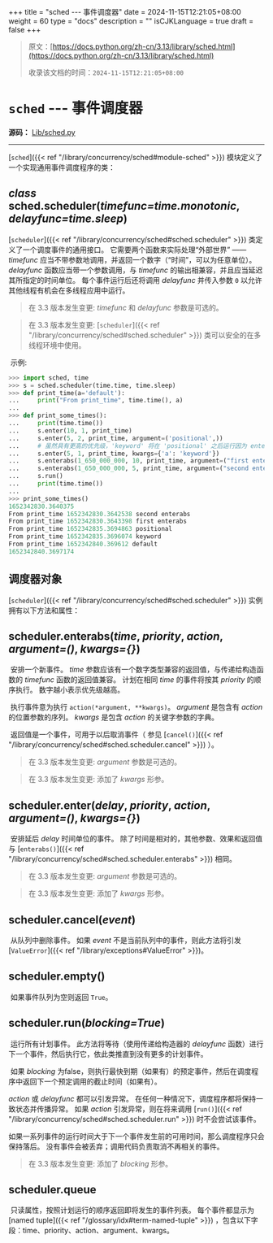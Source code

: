 +++
title = "sched --- 事件调度器"
date = 2024-11-15T12:21:05+08:00
weight = 60
type = "docs"
description = ""
isCJKLanguage = true
draft = false
+++

> 原文：[https://docs.python.org/zh-cn/3.13/library/sched.html](https://docs.python.org/zh-cn/3.13/library/sched.html)
>
> 收录该文档的时间：`2024-11-15T12:21:05+08:00`

# `sched` --- 事件调度器

**源码：** [Lib/sched.py](https://github.com/python/cpython/tree/3.13/Lib/sched.py)

------

[`sched`]({{< ref "/library/concurrency/sched#module-sched" >}}) 模块定义了一个实现通用事件调度程序的类：

## *class* sched.**scheduler**(*timefunc=time.monotonic*, *delayfunc=time.sleep*)

[`scheduler`]({{< ref "/library/concurrency/sched#sched.scheduler" >}}) 类定义了一个调度事件的通用接口。 它需要两个函数来实际处理“外部世界” —— *timefunc* 应当不带参数地调用，并返回一个数字（“时间”，可以为任意单位）。 *delayfunc* 函数应当带一个参数调用，与 *timefunc* 的输出相兼容，并且应当延迟其所指定的时间单位。 每个事件运行后还将调用 *delayfunc* 并传入参数 `0` 以允许其他线程有机会在多线程应用中运行。

> 在 3.3 版本发生变更: *timefunc* 和 *delayfunc* 参数是可选的。

> 在 3.3 版本发生变更: [`scheduler`]({{< ref "/library/concurrency/sched#sched.scheduler" >}}) 类可以安全的在多线程环境中使用。

​	示例:



``` python
>>> import sched, time
>>> s = sched.scheduler(time.time, time.sleep)
>>> def print_time(a='default'):
...     print("From print_time", time.time(), a)
...
>>> def print_some_times():
...     print(time.time())
...     s.enter(10, 1, print_time)
...     s.enter(5, 2, print_time, argument=('positional',))
...     # 虽然具有更高的优先级，'keyword' 将在 'positional' 之后运行因为 enter() 是相对的
...     s.enter(5, 1, print_time, kwargs={'a': 'keyword'})
...     s.enterabs(1_650_000_000, 10, print_time, argument=("first enterabs",))
...     s.enterabs(1_650_000_000, 5, print_time, argument=("second enterabs",))
...     s.run()
...     print(time.time())
...
>>> print_some_times()
1652342830.3640375
From print_time 1652342830.3642538 second enterabs
From print_time 1652342830.3643398 first enterabs
From print_time 1652342835.3694863 positional
From print_time 1652342835.3696074 keyword
From print_time 1652342840.369612 default
1652342840.3697174
```



## 调度器对象

[`scheduler`]({{< ref "/library/concurrency/sched#sched.scheduler" >}}) 实例拥有以下方法和属性：

## scheduler.**enterabs**(*time*, *priority*, *action*, *argument=()*, *kwargs={}*)

​	安排一个新事件。 *time* 参数应该有一个数字类型兼容的返回值，与传递给构造函数的 *timefunc* 函数的返回值兼容。 计划在相同 *time* 的事件将按其 *priority* 的顺序执行。 数字越小表示优先级越高。

​	执行事件意为执行 `action(*argument, **kwargs)`。 *argument* 是包含有 *action* 的位置参数的序列。 *kwargs* 是包含 *action* 的关键字参数的字典。

​	返回值是一个事件，可用于以后取消事件（ 参见 [`cancel()`]({{< ref "/library/concurrency/sched#sched.scheduler.cancel" >}}) ）。

> 在 3.3 版本发生变更: *argument* 参数是可选的。

> 在 3.3 版本发生变更: 添加了 *kwargs* 形参。

## scheduler.**enter**(*delay*, *priority*, *action*, *argument=()*, *kwargs={}*)

​	安排延后 *delay* 时间单位的事件。 除了时间是相对的，其他参数、效果和返回值与 [`enterabs()`]({{< ref "/library/concurrency/sched#sched.scheduler.enterabs" >}}) 相同。

> 在 3.3 版本发生变更: *argument* 参数是可选的。

> 在 3.3 版本发生变更: 添加了 *kwargs* 形参。

## scheduler.**cancel**(*event*)

​	从队列中删除事件。 如果 *event* 不是当前队列中的事件，则此方法将引发 [`ValueError`]({{< ref "/library/exceptions#ValueError" >}})。

## scheduler.**empty**()

​	如果事件队列为空则返回 `True`。

## scheduler.**run**(*blocking=True*)

​	运行所有计划事件。 此方法将等待（使用传递给构造器的 *delayfunc* 函数）进行下一个事件，然后执行它，依此类推直到没有更多的计划事件。

​	如果 *blocking* 为false，则执行最快到期（如果有）的预定事件，然后在调度程序中返回下一个预定调用的截止时间（如果有）。

*action* 或 *delayfunc* 都可以引发异常。 在任何一种情况下，调度程序都将保持一致状态并传播异常。 如果 *action* 引发异常，则在将来调用 [`run()`]({{< ref "/library/concurrency/sched#sched.scheduler.run" >}}) 时不会尝试该事件。

​	如果一系列事件的运行时间大于下一个事件发生前的可用时间，那么调度程序只会保持落后。 没有事件会被丢弃；调用代码负责取消不再相关的事件。

> 在 3.3 版本发生变更: 添加了 *blocking* 形参。

## scheduler.**queue**

​	只读属性，按照计划运行的顺序返回即将发生的事件列表。 每个事件都显示为 [named tuple]({{< ref "/glossary/idx#term-named-tuple" >}}) ，包含以下字段：time、priority、action、argument、kwargs。

